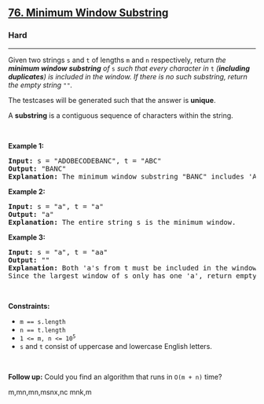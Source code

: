<h2><a href="https://leetcode.com/problems/minimum-window-substring/">76. Minimum Window Substring</a></h2><h3>Hard</h3><hr><div><p>Given two strings <code>s</code> and <code>t</code> of lengths <code>m</code> and <code>n</code> respectively, return <em>the <strong>minimum window substring</strong> of </em><code>s</code><em> such that every character in </em><code>t</code><em> (<strong>including duplicates</strong>) is included in the window. If there is no such substring</em><em>, return the empty string </em><code>""</code><em>.</em></p>

<p>The testcases will be generated such that the answer is <strong>unique</strong>.</p>

<p>A <strong>substring</strong> is a contiguous sequence of characters within the string.</p>

<p>&nbsp;</p>
<p><strong>Example 1:</strong></p>

<pre><strong>Input:</strong> s = "ADOBECODEBANC", t = "ABC"
<strong>Output:</strong> "BANC"
<strong>Explanation:</strong> The minimum window substring "BANC" includes 'A', 'B', and 'C' from string t.
</pre>

<p><strong>Example 2:</strong></p>

<pre><strong>Input:</strong> s = "a", t = "a"
<strong>Output:</strong> "a"
<strong>Explanation:</strong> The entire string s is the minimum window.
</pre>

<p><strong>Example 3:</strong></p>

<pre><strong>Input:</strong> s = "a", t = "aa"
<strong>Output:</strong> ""
<strong>Explanation:</strong> Both 'a's from t must be included in the window.
Since the largest window of s only has one 'a', return empty string.
</pre>

<p>&nbsp;</p>
<p><strong>Constraints:</strong></p>

<ul>
	<li><code>m == s.length</code></li>
	<li><code>n == t.length</code></li>
	<li><code>1 &lt;= m, n&nbsp;&lt;= 10<sup>5</sup></code></li>
	<li><code>s</code> and <code>t</code> consist of uppercase and lowercase English letters.</li>
</ul>

<p>&nbsp;</p>
<strong>Follow up:</strong> Could you find an algorithm that runs in <code>O(m + n)</code> time?</div>











m,mn,mn,msnx,nc
mnk,m
